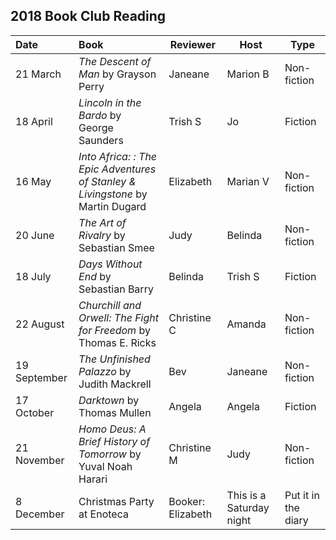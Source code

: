 ## 2018 Book Club Reading

| **Date** |	**Book** | **Reviewer**	|**Host**| **Type** |
| :--- | :--- | ---- | ----| ---- |
| 21 March | *The Descent of Man* by Grayson Perry	| Janeane| 	Marion B	| Non-fiction | 
| 18 April	|  *Lincoln in the Bardo* by George Saunders | 	Trish S	| Jo	| Fiction | 
| 16 May | 	*Into Africa: : The Epic Adventures of Stanley & Livingstone* by Martin Dugard | 	Elizabeth	| Marian V | 	Non-fiction |  
| 20 June | 	*The Art of Rivalry* by Sebastian Smee | 	Judy	| Belinda |	Non-fiction | 
| 18 July | 	*Days Without End* by Sebastian Barry	| Belinda	| Trish S| 	Fiction | 
| 22 August| 	*Churchill and Orwell: The Fight for Freedom* by Thomas E. Ricks | 	Christine C | 	Amanda	| Non-fiction | 
| 19 September| 	*The Unfinished Palazzo* by Judith Mackrell | 	Bev | 	Janeane	| Non-fiction | 
| 17 October	| *Darktown* by Thomas Mullen | 	Angela	| Angela | 	Fiction | 
| 21 November| 	*Homo Deus: A Brief History of Tomorrow* by Yuval Noah Harari | 	Christine M	| Judy | 	Non-fiction | 
| 8 December | 		Christmas Party	at Enoteca | Booker: Elizabeth | This is a Saturday night | Put it in the diary |

